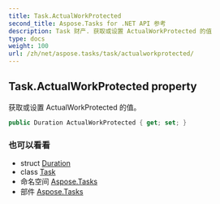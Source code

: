 ```yaml
---
title: Task.ActualWorkProtected
second_title: Aspose.Tasks for .NET API 参考
description: Task 财产. 获取或设置 ActualWorkProtected 的值
type: docs
weight: 100
url: /zh/net/aspose.tasks/task/actualworkprotected/
---
```

## Task.ActualWorkProtected property

获取或设置 ActualWorkProtected 的值。

```csharp
public Duration ActualWorkProtected { get; set; }
```

### 也可以看看

* struct [Duration](../../duration/)
* class [Task](../)
* 命名空间 [Aspose.Tasks](../../task/)
* 部件 [Aspose.Tasks](../../../)



